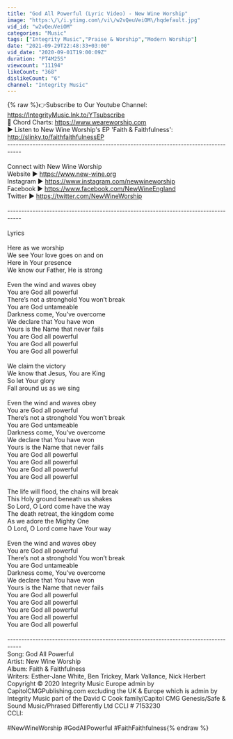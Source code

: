 ```yaml
---
title: "God All Powerful (Lyric Video) - New Wine Worship"
image: "https:\/\/i.ytimg.com\/vi\/w2vQeuVeiOM\/hqdefault.jpg"
vid_id: "w2vQeuVeiOM"
categories: "Music"
tags: ["Integrity Music","Praise & Worship","Modern Worship"]
date: "2021-09-29T22:48:33+03:00"
vid_date: "2020-09-01T19:00:09Z"
duration: "PT4M25S"
viewcount: "11194"
likeCount: "368"
dislikeCount: "6"
channel: "Integrity Music"
---
```

{% raw %}👉Subscribe to Our Youtube Channel: <a rel="nofollow" target="blank" href="https://IntegrityMusic.lnk.to/YTsubscribe">https://IntegrityMusic.lnk.to/YTsubscribe</a><br />🎼 Chord Charts: <a rel="nofollow" target="blank" href="https://www.weareworship.com">https://www.weareworship.com</a><br /> ‎▶ Listen to New Wine Worship's EP 'Faith &amp; Faithfulness': <a rel="nofollow" target="blank" href="http://slinky.to/faithfaithfulnessEP">http://slinky.to/faithfaithfulnessEP</a><br />----------------------------------------­----------------------------------------­---<br /><br />Connect with New Wine Worship<br />Website ► <a rel="nofollow" target="blank" href="https://www.new-wine.org">https://www.new-wine.org</a><br />Instagram ► <a rel="nofollow" target="blank" href="https://www.instagram.com/newwineworship">https://www.instagram.com/newwineworship</a><br />Facebook ► <a rel="nofollow" target="blank" href="https://www.facebook.com/NewWineEngland">https://www.facebook.com/NewWineEngland</a><br />Twitter ► <a rel="nofollow" target="blank" href="https://twitter.com/NewWineWorship">https://twitter.com/NewWineWorship</a><br /><br />----------------------------------------­----------------------------------------­---<br /><br />Lyrics <br /><br />Here as we worship<br />We see Your love goes on and on<br />Here in Your presence<br />We know our Father, He is strong<br /><br />Even the wind and waves obey<br />You are God all powerful<br />There’s not a stronghold You won’t break<br />You are God untameable <br />Darkness come, You’ve overcome<br />We declare that You have won<br />Yours is the Name that never fails<br />You are God all powerful<br />You are God all powerful<br />You are God all powerful<br /><br />We claim the victory<br />We know that Jesus, You are King<br />So let Your glory<br />Fall around us as we sing<br /><br />Even the wind and waves obey<br />You are God all powerful<br />There’s not a stronghold You won’t break<br />You are God untameable <br />Darkness come, You’ve overcome<br />We declare that You have won<br />Yours is the Name that never fails<br />You are God all powerful<br />You are God all powerful<br />You are God all powerful<br />You are God all powerful<br /><br />The life will flood, the chains will break<br />This Holy ground beneath us shakes<br />So Lord, O Lord come have the way<br />The death retreat, the kingdom come<br />As we adore the Mighty One<br />O Lord, O Lord come have Your way<br /><br />Even the wind and waves obey<br />You are God all powerful<br />There’s not a stronghold You won’t break<br />You are God untameable <br />Darkness come, You’ve overcome<br />We declare that You have won<br />Yours is the Name that never fails<br />You are God all powerful<br />You are God all powerful<br />You are God all powerful<br />You are God all powerful<br />You are God all powerful<br /><br />----------------------------------------­----------------------------------------­---<br />Song: God All Powerful<br />Artist: New Wine Worship<br />Album: Faith &amp; Faithfulness<br />Writers: Esther-Jane White, Ben Trickey, Mark Vallance, Nick Herbert<br />Copyright © 2020 Integrity Music Europe admin by CapitolCMGPublishing.com excluding the UK &amp; Europe which is admin by Integrity Music part of the David C Cook family/Capitol CMG Genesis/Safe &amp; Sound Music/Phrased Differently Ltd   CCLI # 7153230<br />CCLI:<br /><br />#NewWineWorship #GodAllPowerful #FaithFaithfulness{% endraw %}
